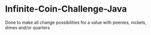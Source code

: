 # Infinite-Coin-Challenge-Java
Done to make all change possibilities for a value with peenies, nickels, dimes and/or quarters
